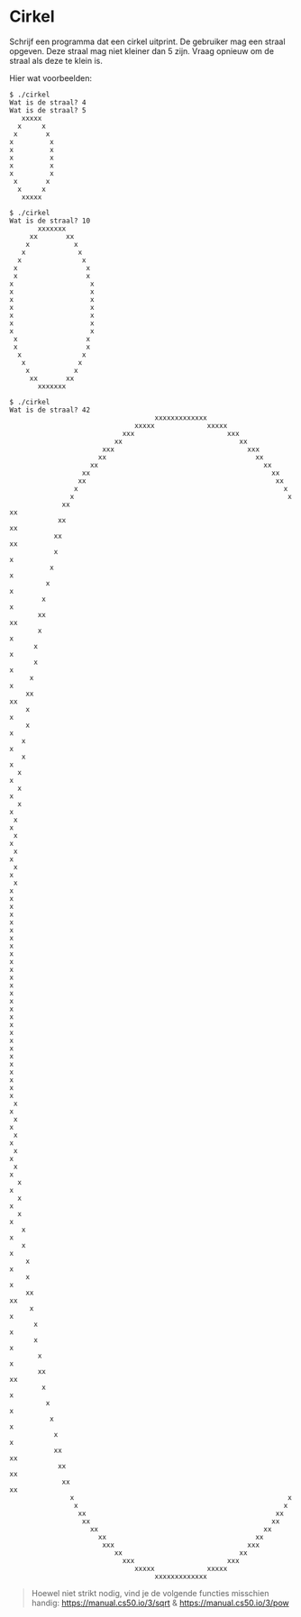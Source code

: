 # Cirkel

Schrijf een programma dat een cirkel uitprint. De gebruiker mag een straal opgeven. Deze straal mag niet kleiner dan 5 zijn. Vraag opnieuw om de straal als deze te klein is.

Hier wat voorbeelden:

    $ ./cirkel
    Wat is de straal? 4
    Wat is de straal? 5
       xxxxx   
      x     x  
     x       x 
    x         x
    x         x
    x         x
    x         x
    x         x
     x       x 
      x     x  
       xxxxx   

    $ ./cirkel
    Wat is de straal? 10
           xxxxxxx       
         xx       xx     
        x           x    
       x             x   
      x               x  
     x                 x 
     x                 x 
    x                   x
    x                   x
    x                   x
    x                   x
    x                   x
    x                   x
    x                   x
     x                 x 
     x                 x 
      x               x  
       x             x   
        x           x    
         xx       xx     
           xxxxxxx       

    $ ./cirkel
    Wat is de straal? 42
                                        xxxxxxxxxxxxx                                    
                                   xxxxx             xxxxx                               
                                xxx                       xxx                            
                              xx                             xx                          
                           xxx                                 xxx                       
                          xx                                     xx                      
                        xx                                         xx                    
                      xx                                             xx                  
                     xx                                               xx                 
                    x                                                   x                
                   x                                                     x               
                 xx                                                       xx             
                xx                                                         xx            
               xx                                                           xx           
               x                                                             x           
              x                                                               x          
             x                                                                 x         
            x                                                                   x        
           xx                                                                   xx       
           x                                                                     x       
          x                                                                       x      
          x                                                                       x      
         x                                                                         x     
        xx                                                                         xx    
        x                                                                           x    
        x                                                                           x    
       x                                                                             x   
       x                                                                             x   
      x                                                                               x  
      x                                                                               x  
      x                                                                               x  
     x                                                                                 x 
     x                                                                                 x 
     x                                                                                 x 
     x                                                                                 x 
     x                                                                                 x 
    x                                                                                   x
    x                                                                                   x
    x                                                                                   x
    x                                                                                   x
    x                                                                                   x
    x                                                                                   x
    x                                                                                   x
    x                                                                                   x
    x                                                                                   x
    x                                                                                   x
    x                                                                                   x
    x                                                                                   x
    x                                                                                   x
     x                                                                                 x 
     x                                                                                 x 
     x                                                                                 x 
     x                                                                                 x 
     x                                                                                 x 
      x                                                                               x  
      x                                                                               x  
      x                                                                               x  
       x                                                                             x   
       x                                                                             x   
        x                                                                           x    
        x                                                                           x    
        xx                                                                         xx    
         x                                                                         x     
          x                                                                       x      
          x                                                                       x      
           x                                                                     x       
           xx                                                                   xx       
            x                                                                   x        
             x                                                                 x         
              x                                                               x          
               x                                                             x           
               xx                                                           xx           
                xx                                                         xx            
                 xx                                                       xx             
                   x                                                     x               
                    x                                                   x                
                     xx                                               xx                 
                      xx                                             xx                  
                        xx                                         xx                    
                          xx                                     xx                      
                           xxx                                 xxx                       
                              xx                             xx                          
                                xxx                       xxx                            
                                   xxxxx             xxxxx                               
                                        xxxxxxxxxxxxx

> Hoewel niet strikt nodig, vind je de volgende functies misschien handig: https://manual.cs50.io/3/sqrt & https://manual.cs50.io/3/pow